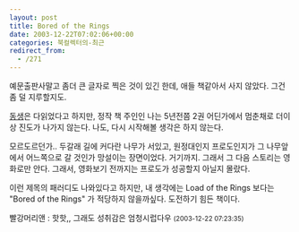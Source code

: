 ```yaml
---
layout: post
title: Bored of the Rings
date: 2003-12-22T07:02:06+00:00
categories: 북컬렉터의-최근
redirect_from:
  - /271
---
```


예문출판사말고 좀더 큰 글자로 찍은 것이 있긴 한데, 애들 책같아서 사지 않았다. 그건 좀 덜 지루할지도.

<a href="http://naushika.egloos.com/174010" target=bb>동생</a>은 다읽었다고 하지만, 정작 책 주인인 나는 5년전쯤 2권 어딘가에서 멈춘채로 더이상 진도가 나가지 않는다. 나도, 다시 시작해볼 생각은 하지 않는다.

모르도르던가.. 두갈래 길에 커다란 나무가 서있고, 원정대인지 프로도인지가 그 나무앞에서 어느쪽으로 갈 것인가 망설이는 장면이었다. 거기까지. 그래서 그 다음 스토리는 영화로만 안다. 그래서, 영화보기 전까지는 프로도가 성공할지 아닐지 몰랐다.

이런 제목의 패러디도 나와있다고 하지만, 내 생각에는 Load of the Rings 보다는 "Bored of the Rings" 가 적당하지 않을까싶다. 도전하기 힘든 책이다.
<div id=comments>
<div class=comment>
<!--- cmt:570 --->
<!--- mail: --->
<!--- parent:0 --->
빨강머리앤 : 
핫핫,,
그래도 성취감은 엄청시럽다우
 <small>(2003-12-22 07:23:35)</small>
</div>
</div>
